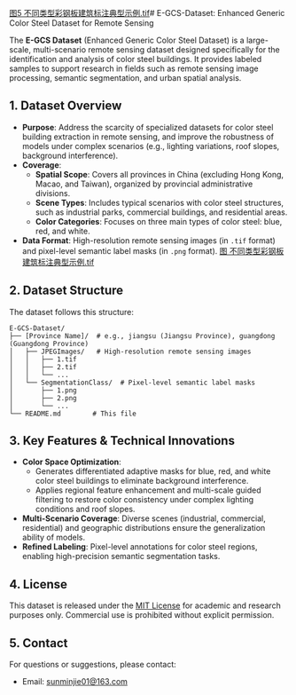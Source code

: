 [图5 不同类型彩钢板建筑标注典型示例.tif](https://github.com/user-attachments/files/23248833/5.tif)# E-GCS-Dataset: Enhanced Generic Color Steel Dataset for Remote Sensing  

The **E-GCS Dataset** (Enhanced Generic Color Steel Dataset) is a large-scale, multi-scenario remote sensing dataset designed specifically for the identification and analysis of color steel buildings. It provides labeled samples to support research in fields such as remote sensing image processing, semantic segmentation, and urban spatial analysis.  


## 1. Dataset Overview  

- **Purpose**: Address the scarcity of specialized datasets for color steel building extraction in remote sensing, and improve the robustness of models under complex scenarios (e.g., lighting variations, roof slopes, background interference).  
- **Coverage**:  
  - **Spatial Scope**: Covers all provinces in China (excluding Hong Kong, Macao, and Taiwan), organized by provincial administrative divisions.  
  - **Scene Types**: Includes typical scenarios with color steel structures, such as industrial parks, commercial buildings, and residential areas.  
  - **Color Categories**: Focuses on three main types of color steel: blue, red, and white.  
- **Data Format**: High-resolution remote sensing images (in `.tif` format) and pixel-level semantic label masks (in `.png` format).
[图 不同类型彩钢板建筑标注典型示例.tif](https://github.com/user-attachments/files/23248835/5.tif)


## 2. Dataset Structure  

The dataset follows this structure:  
```
E-GCS-Dataset/
├── [Province Name]/  # e.g., jiangsu (Jiangsu Province), guangdong (Guangdong Province)
│   ├── JPEGImages/   # High-resolution remote sensing images
│   │   ├── 1.tif
│   │   ├── 2.tif
│   │   └── ...
│   └── SegmentationClass/  # Pixel-level semantic label masks
│       ├── 1.png
│       ├── 2.png
│       └── ...
└── README.md        # This file
```  


## 3. Key Features & Technical Innovations  

- **Color Space Optimization**:  
  - Generates differentiated adaptive masks for blue, red, and white color steel buildings to eliminate background interference.  
  - Applies regional feature enhancement and multi-scale guided filtering to restore color consistency under complex lighting conditions and roof slopes.  
- **Multi-Scenario Coverage**: Diverse scenes (industrial, commercial, residential) and geographic distributions ensure the generalization ability of models.  
- **Refined Labeling**: Pixel-level annotations for color steel regions, enabling high-precision semantic segmentation tasks.  


## 4. License  

This dataset is released under the [MIT License](https://opensource.org/licenses/MIT) for academic and research purposes only. Commercial use is prohibited without explicit permission.  


## 5. Contact  

For questions or suggestions, please contact:  
- Email: sunminjie01@163.com
